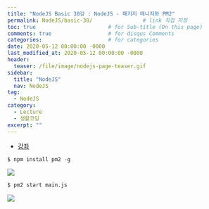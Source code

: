 ```yaml
---
title: "NodeJS Basic 30강 : NodeJS - 패키지 매니저와 PM2"
permalink: NodeJS/basic-30/                # link 직접 지정
toc: true                       # for Sub-title (On this page)
comments: true                  # for disqus Comments
categories:                     # for categories
date: 2020-05-12 00:00:00 -0000
last_modified_at: 2020-05-12 00:00:00 -0000
header:
  teaser: /file/image/nodejs-page-teaser.gif
sidebar:
  title: "NodeJS"
  nav: NodeJS
tag:
  - NodeJS
category:
  - Lecture
  - 생활코딩
excerpt: ""
---
```


* [강좌](https://opentutorials.org/course/3332/21133)

```s
$ npm install pm2 -g
```

![](/file/image/NodeJS-basic-30.png)

```s
$ pm2 start main.js
```

![](/file/image/NodeJS-basic-30-1.png)